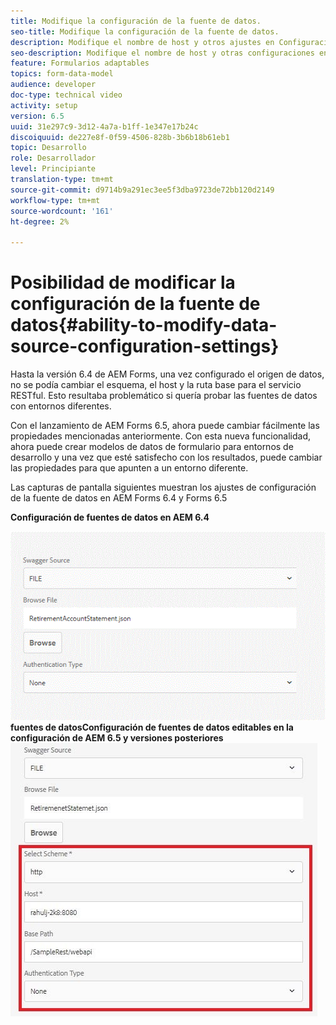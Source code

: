 ```yaml
---
title: Modifique la configuración de la fuente de datos.
seo-title: Modifique la configuración de la fuente de datos.
description: Modifique el nombre de host y otros ajustes en Configuración de fuentes de datos.
seo-description: Modifique el nombre de host y otras configuraciones en Configuración de fuentes de datos.
feature: Formularios adaptables
topics: form-data-model
audience: developer
doc-type: technical video
activity: setup
version: 6.5
uuid: 31e297c9-3d12-4a7a-b1ff-1e347e17b24c
discoiquuid: de227e8f-0f59-4506-828b-3b6b18b61eb1
topic: Desarrollo
role: Desarrollador
level: Principiante
translation-type: tm+mt
source-git-commit: d9714b9a291ec3ee5f3dba9723de72bb120d2149
workflow-type: tm+mt
source-wordcount: '161'
ht-degree: 2%

---
```



# Posibilidad de modificar la configuración de la fuente de datos{#ability-to-modify-data-source-configuration-settings}

Hasta la versión 6.4 de AEM Forms, una vez configurado el origen de datos, no se podía cambiar el esquema, el host y la ruta base para el servicio RESTful. Esto resultaba problemático si quería probar las fuentes de datos con entornos diferentes.

Con el lanzamiento de AEM Forms 6.5, ahora puede cambiar fácilmente las propiedades mencionadas anteriormente. Con esta nueva funcionalidad, ahora puede crear modelos de datos de formulario para entornos de desarrollo y una vez que esté satisfecho con los resultados, puede cambiar las propiedades para que apunten a un entorno diferente.

Las capturas de pantalla siguientes muestran los ajustes de configuración de la fuente de datos en AEM Forms 6.4 y Forms 6.5

**Configuración de fuentes de datos en AEM 6.4**

![64Configuración de ](assets/64release.gif)
**fuentes de datosConfiguración de fuentes de datos editables en la configuración de AEM 6.5 y versiones posteriores**
![65Fuente de datos](assets/modifiabledatasource.jfif)

